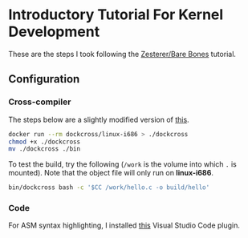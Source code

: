 # Introductory Tutorial For Kernel Development
These are the steps I took following the [Zesterer/Bare Bones](https://wiki.osdev.org/User:Zesterer/Bare_Bones) tutorial.

## Configuration
### Cross-compiler
The steps below are a slightly modified version of [this](https://github.com/dockcross/dockcross).

```bash
docker run --rm dockcross/linux-i686 > ./dockcross
chmod +x ./dockcross
mv ./dockcross ./bin
```

To test the build, try the following (`/work` is the volume into which `.` is mounted). Note that the object file will only run on **linux-i686**.

```bash
bin/dockcross bash -c '$CC /work/hello.c -o build/hello'
```

### Code
For ASM syntax highlighting, I installed [this](https://marketplace.visualstudio.com/items?itemName=basdp.language-gas-x86) Visual Studio Code plugin.